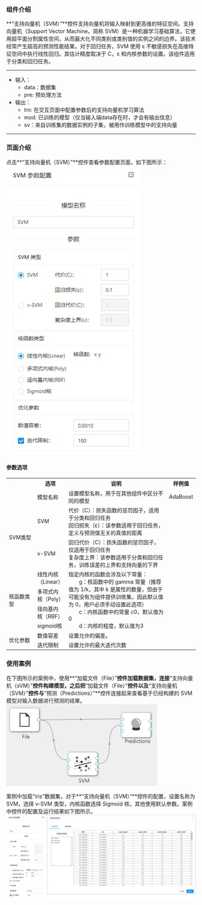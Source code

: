 ### 组件介绍
**“支持向量机（SVM）”**控件支持向量机将输入映射到更高维的特征空间。支持向量机（Support Vector Machine，简称 SVM）是一种机器学习基础算法，它使用超平面分割属性空间，从而最大化不同类别或类别值的实例之间的边界。该技术经常产生超高的预测性能结果。对于回归任务，SVM 使用 ε 不敏感损失在高维特征空间中执行线性回归。其估计精度取决于 C，ε 和内核参数的设置。该组件适用于分类和回归任务。
<hr/>

- 输入：
  - data：数据集
  - pre: 预处理方法
- 输出：
  - lrn: 在交互页面中配置参数后的支持向量机学习算法
  - mod: 已训练的模型（仅当输入端data存在时，才会有输出信息）
  - sv：来自训练集的数据实例的子集，被用作训练模型中的支持向量
<hr/>


### 页面介绍
点击**“支持向量机（SVM）”**控件查看参数配置页面，如下图所示：  
![param](/img/aistudio/model/svm/param.png)

#### 参数选项
<table>
  <tr>
    <th width="120"></th>
    <th>选项</th>
    <th width="650">说明</th>
    <th>样例值</th>
  </tr>
  <tr>
      <td></td> 
      <td>模型名称</td> 
      <td>
      设置模型名称，用于在其他组件中区分不同的模型
      </td> 
      <td>AdaBoost</td>
  </tr>
  <tr>
      <td rowspan="2">SVM类型</td> 
      <td>SVM</td> 
      <td>
      代价（C）：损失函数的惩罚因子，适用于分类和回归任务 <br/>
      回归损失（ε）：该参数适用于回归任务，定义与预测值无关的真值的距离
      </td> 
      <td></td>
  </tr>
  <tr>
      <td>v-SVM</td> 
      <td>
      回归代价（C）：损失函数的惩罚因子，仅适用于回归任务 <br/>
      复杂度上界：该参数适用于分类和回归任务，训练误差的上界和支持向量的下界
      </td> 
      <td></td>
  </tr>
  <tr>
      <td rowspan="4">核函数类型</td> 
      <td>线性内核（Linear）</td> 
      <td rowspan="4">
      指定内核的函数会涉及以下常量： <br/>
      &emsp;&emsp;g：核函数中的 gamma 常量（推荐值为 1/k，其中 k 是属性的数量，但由于可能没有为组件提供训练集，因此默认值为 0，用户必须手动设置此选项）<br/>
      &emsp;&emsp;c：内核函数中的常量 c0，默认值为 0 <br/>
      &emsp;&emsp;d：内核的程度，默认值为3 <br/>
      </td> 
      <td></td>
  </tr>
  <tr>
      <td>多项式内核（Poly）</td> 
      <td></td> 
  </tr>
  <tr>
      <td>径向基内核（RBF）</td> 
      <td></td> 
  </tr>
  <tr>
      <td>sigmoid核</td> 
      <td></td> 
  </tr>
  <tr>
      <td rowspan="2">优化参数</td> 
      <td>数值容差</td> 
      <td>
      设置允许的偏差。
      </td> 
      <td></td>
  </tr>
  <tr>
      <td>迭代限制</td> 
      <td>
      设置允许的最大迭代次数
      </td> 
      <td></td>
  </tr>
</table>

### 使用案例
在下图所示的案例中，使用**“加载文件（File）”**控件加载数据集，连接**“支持向量机（sVM）”**控件构建模型，之后把**“加载文件（File）”**控件以及**“支持向量机（SVM）”**控件与**“预测（Predictions）”**控件连接起来查看基于已经构建的 SVM 模型对输入数据进行预测的结果。  
![workflow](/img/aistudio/model/svm/workflow.png)  

案例中加载“iris”数据集，对于**“支持向量机（SVM）”**控件的配置，设置名称为 SVM，选择 v-SVM 类型，内核函数选择 Sigmoid 核，其他使用默认参数。案例中控件的配置及运行结果如下图所示。
![workflow-result](/img/aistudio/model/svm/workflow-result.png)